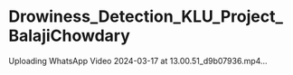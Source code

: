 # Drowiness_Detection_KLU_Project_BalajiChowdary

Uploading WhatsApp Video 2024-03-17 at 13.00.51_d9b07936.mp4…

